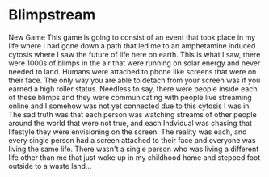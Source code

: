 # Blimpstream
New Game
This game is going to consist of an event that took place in my life where I had gone down a path that led me to an amphetamine induced cytosis where I saw the future of life here on earth. 
This is what I saw, there were 1000s of blimps in the air that were running on solar energy and never needed to land. 
Humans were attached to phone like screens that were on their face. 
The only way you are able to detach from your screen was if you earned a high roller status. 
Needless to say, there were people inside each of these blimps and they were communicating with people live streaming online and I somehow was not yet connected due to this cytosis I was in. 
The sad truth was that each person was watching streams of other people around the world that were not true, and each Indvidual was chasing that lifestyle they were envisioning on the screen. 
The reality was each, and every single person had a screen attached to their face and everyone was living the same life. 
There wasn't a single person who was living a different life other than me that just woke up in my childhood home and stepped foot outside to a waste land...
